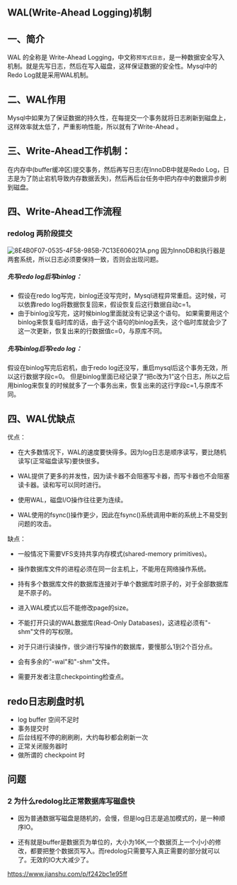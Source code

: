 ## WAL(Write-Ahead Logging)机制
## 一、简介
WAL 的全称是 Write-Ahead Logging，中文称`预写式日志`，是一种数据安全写入机制。就是先写日志，然后在写入磁盘，这样保证数据的安全性。Mysql中的Redo Log就是采用WAL机制。

## 二、WAL作用
Mysql中如果为了保证数据的持久性，在每提交一个事务就将日志刷新到磁盘上，这样效率就太低了，严重影响性能，所以就有了Write-Ahead 。
　　
## 三、Write-Ahead工作机制：
在内存中(buffer缓冲区)提交事务，然后再写日志(在InnoDB中就是Redo Log，日志是为了防止宕机导致内存数据丢失)，然后再后台任务中把内存中的数据异步刷到磁盘。

## 四、Write-Ahead工作流程

### redolog 两阶段提交
![8E4B0F07-0535-4F58-985B-7C13E606021A.png](https://pic.imgdb.cn/item/618fccba2ab3f51d916f9e73.png)
因为InnoDB和执行器是两套系统，所以日志必须要保持一致，否则会出现问题。

##### 先写redo log后写binlog：
* 假设在redo log写完，binlog还没写完时，Mysql进程异常重启。这时候，可以依靠redo log将数据恢复回来，假设恢复后这行数据自动c=1。
* 由于binlog没写完，这时候binlog里面就没有记录这个语句。 如果需要用这个binlog来恢复临时库的话，由于这个语句的binlog丢失，这个临时库就会少了这一次更新，恢复出来的行数据值c=0，与原库不同。

##### 先写binlog后写redo log：
假设在binlog写完后宕机，由于redo log还没写，重启mysql后这个事务无效，所以这行数据字段c=0。
但是binlog里面已经记录了“把c改为1”这个日志，所以之后用binlog来恢复的时候就多了一个事务出来，恢复出来的这行字段c=1,与原库不同。

## 四、WAL优缺点

优点：
* 在大多数情况下，WAL的速度要快得多。因为log日志是顺序读写，要比随机读写(正常磁盘读写)要快很多。

* WAL提供了更多的并发性，因为读卡器不会阻塞写卡器，而写卡器也不会阻塞读卡器。读和写可以同时进行。

* 使用WAL，磁盘I/O操作往往更为连续。

* WAL使用的fsync()操作更少，因此在fsync()系统调用中断的系统上不易受到问题的攻击。

缺点：　
* 一般情况下需要VFS支持共享内存模式(shared-memory primitives)。

* 操作数据库文件的进程必须在同一台主机上，不能用在网络操作系统。

* 持有多个数据库文件的数据库连接对于单个数据库时原子的，对于全部数据库是不原子的。

* 进入WAL模式以后不能修改page的size。

* 不能打开只读的WAL数据库(Read-Only Databases)，这进程必须有"-shm"文件的写权限。

* 对于只进行读操作，很少进行写操作的数据库，要慢那么1到2个百分点。

* 会有多余的"-wal"和"-shm"文件。

* 需要开发者注意checkpointing检查点。

## redo日志刷盘时机
* log buffer 空间不足时
* 事务提交时
* 后台线程不停的刷刷刷，大约每秒都会刷新一次
* 正常关闭服务器时
* 做所谓的 checkpoint 时
 
## 问题
 ### 2 为什么redolog比正常数据库写磁盘快
* 因为普通数据写磁盘是随机的，会慢，但是log日志是追加模式的，是一种顺序IO。

* 还有就是buffer是数据页为单位的，大小为16K,一个数据页上一个小小的修改，都要把整个数据页写入。而redolog只需要写入真正需要的部分就可以了。无效的IO大大减少了。


https://www.jianshu.com/p/f242bc1e95ff